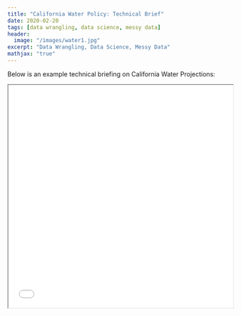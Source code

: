 ```yaml
---
title: "California Water Policy: Technical Brief"
date: 2020-02-20
tags: [data wrangling, data science, messy data]
header:
  image: "/images/water1.jpg"
excerpt: "Data Wrangling, Data Science, Messy Data"
mathjax: "true"
---
```


Below is an example technical briefing on California Water Projections:

<iframe width="100%" height="500px" src="../images/California Groundwater Technical Brief - Bailey.pdf" class="cool"></iframe>
